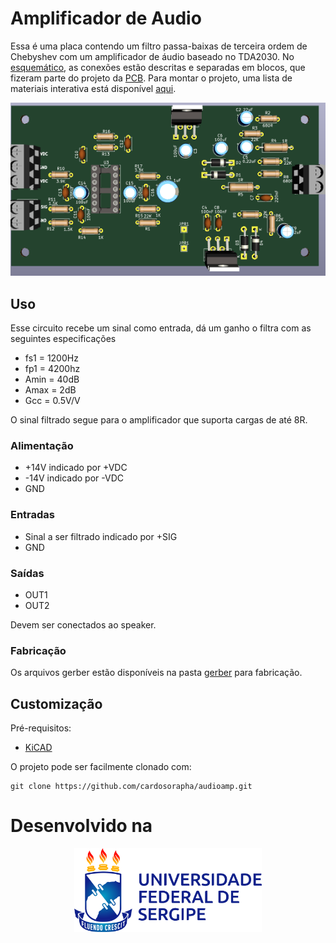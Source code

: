 # Amplificador de Audio

Essa é uma placa contendo um filtro passa-baixas de terceira ordem de Chebyshev com um amplificador de áudio baseado no TDA2030. No [esquemático](./Esquemático.pdf), as conexões estão descritas e separadas em blocos, que fizeram parte do projeto da [PCB](./PCB.pdf). Para montar o projeto, uma lista de materiais interativa está disponível [aqui](https://cardosorapha.github.io/audioamp/).

<img src="/imagens/frente.png" alt="Frente"/>

## Uso

Esse circuito recebe um sinal como entrada, dá um ganho o filtra com as seguintes especificações

* fs1 = 1200Hz
* fp1 = 4200hz
* Amin = 40dB
* Amax = 2dB
* Gcc = 0.5V/V

O sinal filtrado segue para o amplificador que suporta cargas de até 8R. 

### Alimentação

* +14V indicado por +VDC
* -14V indicado por -VDC
* GND

### Entradas

* Sinal a ser filtrado indicado por +SIG
* GND

### Saídas

* OUT1
* OUT2

Devem ser conectados ao speaker.

### Fabricação

Os arquivos gerber estão disponíveis na pasta [gerber](./gerber) para fabricação. 

## Customização

Pré-requisitos:
* [KiCAD](https://kicad-pcb.org/)

O projeto pode ser facilmente clonado com:
```
git clone https://github.com/cardosorapha/audioamp.git
```


# Desenvolvido na 

<p align="center">
  <img src="imagens/ufs_horizontal_positiva.png" width="300" />
</p>

